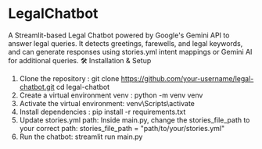 # LegalChatbot
A Streamlit-based Legal Chatbot powered by Google's Gemini API to answer legal queries. It detects greetings, farewells, and legal keywords, and can generate responses using stories.yml intent mappings or Gemini AI for additional queries.
🛠️ Installation & Setup
1. Clone the repository :
   git clone https://github.com/your-username/legal-chatbot.git
   cd legal-chatbot
2. Create a virtual environment venv :
   python -m venv venv
3. Activate the virtual environment:
   venv\Scripts\activate
4. Install dependencies :
   pip install -r requirements.txt
5. Update stories.yml path:
   Inside main.py, change the stories_file_path to your correct path:
   stories_file_path = "path/to/your/stories.yml"
6. Run the chatbot:
   streamlit run main.py

